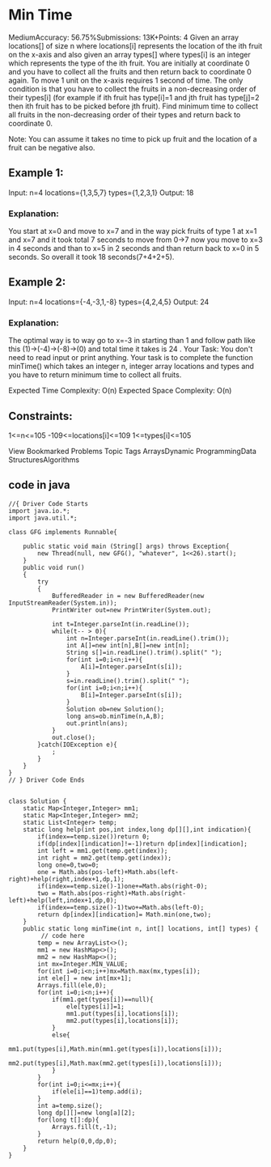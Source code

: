 # Min Time
MediumAccuracy: 56.75%Submissions: 13K+Points: 4
Given an array locations[] of size n where locations[i] represents the location of the ith fruit on the x-axis and also given an array types[]  where types[i] is an integer which represents the type of the ith fruit. You are initially at coordinate 0 and you have to collect all the fruits and then return back to coordinate 0 again. To move 1 unit on the x-axis requires 1 second of time. The only condition is that you have to collect the fruits in a non-decreasing order of their types[i] (for example if ith fruit has type[i]=1 and jth fruit has type[j]=2 then ith fruit has to be picked before jth fruit). Find minimum time to collect all fruits in the non-decreasing order of their types and return back to coordinate 0.

Note: You can assume it takes no time to pick up fruit and the location of a fruit can be negative also.

## Example 1:

Input:
n=4
locations={1,3,5,7}
types={1,2,3,1}
Output:
18
### Explanation:
You start at x=0 and move to x=7 and 
in the way pick fruits of type 1 at x=1 
and x=7 and it took total 7 seconds to 
move from 0->7 now you move to x=3 
in 4 seconds and than to x=5 in 2 seconds 
and than return back to x=0 in 5 seconds.
So overall it took 18 seconds(7+4+2+5).

## Example 2:

Input:
n=4
locations={-4,-3,1,-8}
types={4,2,4,5}
Output:
24

### Explanation:
The optimal way is to way go to x=-3 
in starting than 1 and follow path 
like this  (1)->(-4)->(-8)->(0) and 
total time it takes is 24 .
Your Task:
You don't need to read input or print anything. Your task is to complete the function minTime() which takes an integer n, integer array locations and types and you have to return minimum time to collect all fruits.

Expected Time Complexity: O(n)
Expected Space Complexity: O(n)

## Constraints:
1<=n<=105
-109<=locations[i]<=109
1<=types[i]<=105

View Bookmarked Problems 
Topic Tags
ArraysDynamic ProgrammingData StructuresAlgorithms

## code in java

```
//{ Driver Code Starts
import java.io.*;
import java.util.*;

class GFG implements Runnable{
    
	public static void main (String[] args) throws Exception{
        new Thread(null, new GFG(), "whatever", 1<<26).start();
    }
    public void run()
    {
        try
        {
            BufferedReader in = new BufferedReader(new InputStreamReader(System.in));
            PrintWriter out=new PrintWriter(System.out);
                
            int t=Integer.parseInt(in.readLine());
            while(t-- > 0){
                int n=Integer.parseInt(in.readLine().trim());
                int A[]=new int[n],B[]=new int[n];
                String s[]=in.readLine().trim().split(" ");
                for(int i=0;i<n;i++){
                    A[i]=Integer.parseInt(s[i]);
                }
                s=in.readLine().trim().split(" ");
                for(int i=0;i<n;i++){
                    B[i]=Integer.parseInt(s[i]);
                }
                Solution ob=new Solution();
                long ans=ob.minTime(n,A,B);
                out.println(ans);
            }
            out.close();
        }catch(IOException e){
            ;
        }
    }
}
// } Driver Code Ends


class Solution {
    static Map<Integer,Integer> mm1;
    static Map<Integer,Integer> mm2;
    static List<Integer> temp;
    static long help(int pos,int index,long dp[][],int indication){
        if(index==temp.size())return 0;
        if(dp[index][indication]!=-1)return dp[index][indication];
        int left = mm1.get(temp.get(index));
        int right = mm2.get(temp.get(index));
        long one=0,two=0;
        one = Math.abs(pos-left)+Math.abs(left-right)+help(right,index+1,dp,1);
        if(index==temp.size()-1)one+=Math.abs(right-0);
        two = Math.abs(pos-right)+Math.abs(right-left)+help(left,index+1,dp,0);
        if(index==temp.size()-1)two+=Math.abs(left-0);
        return dp[index][indication]= Math.min(one,two);
    }
    public static long minTime(int n, int[] locations, int[] types) {
         // code here
        temp = new ArrayList<>();
        mm1 = new HashMap<>();
        mm2 = new HashMap<>();
        int mx=Integer.MIN_VALUE;
        for(int i=0;i<n;i++)mx=Math.max(mx,types[i]);
        int ele[] = new int[mx+1];
        Arrays.fill(ele,0);
        for(int i=0;i<n;i++){
            if(mm1.get(types[i])==null){
                ele[types[i]]=1;
                mm1.put(types[i],locations[i]);
                mm2.put(types[i],locations[i]);
            }
            else{
                mm1.put(types[i],Math.min(mm1.get(types[i]),locations[i]));
                mm2.put(types[i],Math.max(mm2.get(types[i]),locations[i]));
            }
        }
        for(int i=0;i<=mx;i++){
            if(ele[i]==1)temp.add(i);
        } 
        int a=temp.size();
        long dp[][]=new long[a][2];
        for(long t[]:dp){
            Arrays.fill(t,-1);
        }
        return help(0,0,dp,0);
    }
}
        

```